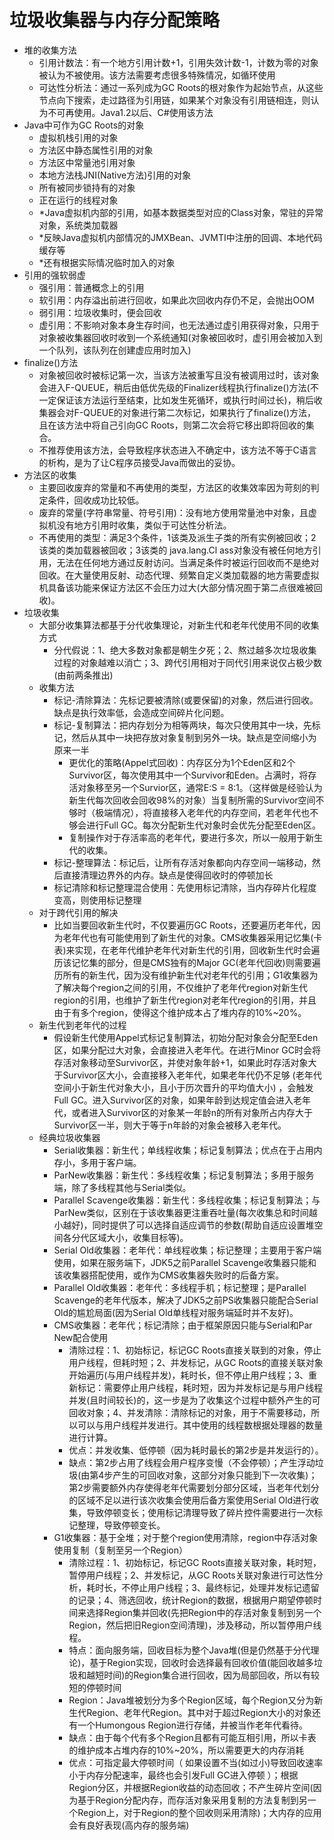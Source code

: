 # 垃圾收集器与内存分配策略
- 堆的收集方法
    - 引用计数法：有一个地方引用计数+1，引用失效计数-1，计数为零的对象被认为不被使用。该方法需要考虑很多特殊情况，如循环使用
    - 可达性分析法：通过一系列成为GC Roots的根对象作为起始节点，从这些节点向下搜索，走过路径为引用链，如果某个对象没有引用链相连，则认为不可再使用。Java1.2以后、C#使用该方法
- Java中可作为GC Roots的对象
    - 虚拟机栈引用的对象
    - 方法区中静态属性引用的对象
    - 方法区中常量池引用对象
    - 本地方法栈JNI(Native方法)引用的对象
    - 所有被同步锁持有的对象
    - 正在运行的线程对象
    - *Java虚拟机内部的引用，如基本数据类型对应的Class对象，常驻的异常对象，系统类加载器
    - *反映Java虚拟机内部情况的JMXBean、JVMTI中注册的回调、本地代码缓存等
    - *还有根据实际情况临时加入的对象
- 引用的强软弱虚
    - 强引用：普通概念上的引用
    - 软引用：内存溢出前进行回收，如果此次回收内存仍不足，会抛出OOM
    - 弱引用：垃圾收集时，便会回收
    - 虚引用：不影响对象本身生存时间，也无法通过虚引用获得对象，只用于对象被收集器回收时收到一个系统通知(对象被回收时，虚引用会被加入到一个队列，该队列在创建虚应用时加入)
- finalize()方法
    - 对象被回收时被标记第一次，当该方法被重写且没有被调用过时，该对象会进入F-QUEUE，稍后由低优先级的Finalizer线程执行finalize()方法(不一定保证该方法运行至结束，比如发生死循环，或执行时间过长)，稍后收集器会对F-QUEUE的对象进行第二次标记，如果执行了finalize()方法，且在该方法中将自己引向GC Roots，则第二次会将它移出即将回收的集合。
    - 不推荐使用该方法，会导致程序状态进入不确定中，该方法不等于C语言的析构，是为了让C程序员接受Java而做出的妥协。
- 方法区的收集
    - 主要回收废弃的常量和不再使用的类型，方法区的收集效率因为苛刻的判定条件，回收成功比较低。
    - 废弃的常量(字符串常量、符号引用)：没有地方使用常量池中对象，且虚拟机没有地方引用时收集，类似于可达性分析法。
    - 不再使用的类型：满足3个条件，1该类及派生子类的所有实例被回收；2该类的类加载器被回收；3该类的 java.lang.Cl ass对象没有被任何地方引用，无法在任何地方通过反射访问。当满足条件时被运行回收而不是绝对回收。在大量使用反射、动态代理、频繁自定义类加载器的地方需要虚拟机具备该功能来保证方法区不会压力过大(大部分情况囿于第二点很难被回收)。
- 垃圾收集
    - 大部分收集算法都基于分代收集理论，对新生代和老年代使用不同的收集方式
        - 分代假说：1、绝大多数对象都是朝生夕死；2、熬过越多次垃圾收集过程的对象越难以消亡；3、跨代引用相对于同代引用来说仅占极少数(由前两条推出)
    - 收集方法
        - 标记-清除算法：先标记要被清除(或要保留)的对象，然后进行回收。缺点是执行效率低，会造成空间碎片化问题。
        - 标记-复制算法：把内存划分为相等两块，每次只使用其中一块，先标记，然后从其中一块把存放对象复制到另外一块。缺点是空间缩小为原来一半
            - 更优化的策略(Appel式回收)：内存区分为1个Eden区和2个Survivor区，每次使用其中一个Survivor和Eden。占满时，将存活对象移至另一个Survior区，通常E:S = 8:1。（这样做是经验认为新生代每次回收会回收98%的对象）当复制所需的Survivor空间不够时（极端情况），将直接移入老年代的内存空间，若老年代也不够会进行Full GC。每次分配新生代对象时会优先分配至Eden区。
            - 复制操作对于存活率高的老年代，要进行多次，所以一般用于新生代的收集。
        - 标记-整理算法：标记后，让所有存活对象都向内存空间一端移动，然后直接清理边界外的内存。缺点是使得回收时的停顿加长
        - 标记清除和标记整理混合使用：先使用标记清除，当内存碎片化程度变高，则使用标记整理
    - 对于跨代引用的解决
        - 比如当要回收新生代时，不仅要遍历GC Roots，还要遍历老年代，因为老年代也有可能使用到了新生代的对象。CMS收集器采用记忆集(卡表)来实现，在老年代维护老年代对新生代的引用，回收新生代时会遍历该记忆集的部分，但是CMS独有的Major GC(老年代回收)则需要遍历所有的新生代，因为没有维护新生代对老年代的引用；G1收集器为了解决每个region之间的引用，不仅维护了老年代region对新生代region的引用，也维护了新生代region对老年代region的引用，并且由于有多个region，使得这个维护成本占了堆内存的10%~20%。
    - 新生代到老年代的过程
        - 假设新生代使用Appel式标记复制算法，初始分配对象会分配至Eden区，如果分配过大对象，会直接进入老年代。在进行Minor  GC时会将存活对象移动至Survivor区，并使对象年龄+1，如果此时存活对象大于Survivor区大小，会直接移入老年代，如果老年代仍不足够 (老年代空间小于新生代对象大小，且小于历次晋升的平均值大小) ，会触发Full GC。进入Survivor区的对象，如果年龄到达规定值会进入老年代，或者进入Survivor区的对象某一年龄n的所有对象所占内存大于Survivor区一半，则大于等于n年龄的对象会被移入老年代。
    - 经典垃圾收集器
        - Serial收集器：新生代；单线程收集；标记复制算法；优点在于占用内存小，多用于客户端。
        - ParNew收集器：新生代：多线程收集；标记复制算法；多用于服务端，除了多线程其他与Serial类似。
        - Parallel Scavenge收集器：新生代：多线程收集；标记复制算法；与ParNew类似，区别在于该收集器更注重吞吐量(每次收集总和时间越小越好)，同时提供了可以选择自适应调节的参数(帮助自适应设置堆空间各分代区域大小，收集目标等)。
        - Serial Old收集器：老年代：单线程收集；标记整理；主要用于客户端使用，如果在服务端下，JDK5之前Parallel Scavenge收集器只能和该收集器搭配使用，或作为CMS收集器失败时的后备方案。
        - Parallel Old收集器：老年代：多线程手机；标记整理；是Parallel Scavenge的老年代版本，解决了JDK5之前PS收集器只能配合Serial Old的尴尬局面(因为Serial Old单线程对服务端延时并不友好)。
        - CMS收集器：老年代；标记清除；由于框架原因只能与Serial和Par New配合使用
            - 清除过程：1、初始标记，标记GC Roots直接关联到的对象，停止用户线程，但耗时短；2、并发标记，从GC Roots的直接关联对象开始遍历(与用户线程并发)，耗时长，但不停止用户线程；3、重新标记：需要停止用户线程，耗时短，因为并发标记是与用户线程并发(且时间较长)的，这一步是为了收集这个过程中额外产生的可回收对象；4、并发清除：清除标记的对象，用于不需要移动，所以可以与用户线程并发进行。其中使用的线程数根据处理器的数量进行计算。
            - 优点：并发收集、低停顿（因为耗时最长的第2步是并发运行的）。
            - 缺点：第2步占用了线程会用户程序变慢（不会停顿）；产生浮动垃圾(由第4步产生的可回收对象，这部分对象只能到下一次收集)；第2步需要额外内存使得老年代需要划分部分区域，当老年代划分的区域不足以进行该次收集会使用后备方案使用Serial Old进行收集，导致停顿变长；使用标记清理导致了碎片控件需要进行一次标记整理，导致停顿变长。
        - G1收集器：基于全堆；对于整个region使用清除，region中存活对象使用复制（复制至另一个Region）
            - 清除过程：1、初始标记，标记GC Roots直接关联对象，耗时短，暂停用户线程；2、并发标记，从GC Roots关联对象进行可达性分析，耗时长，不停止用户线程；3、最终标记，处理并发标记遗留的记录；4、筛选回收，统计Region的数据，根据用户期望停顿时间来选择Region集并回收(先把Region中的存活对象复制到另一个Region，然后把旧Region空间清理)，涉及移动，所以暂停用户线程。
            - 特点：面向服务端，回收目标为整个Java堆(但是仍然基于分代理论)，基于Region实现，回收时会选择最有回收价值(能回收越多垃圾和越短时间)的Region集合进行回收，因为局部回收，所以有较短的停顿时间
            - Region：Java堆被划分为多个Region区域，每个Region又分为新生代Region、老年代Region。其中对于超过Region大小的对象还有一个Humongous Region进行存储，并被当作老年代看待。
            - 缺点：由于每个代有多个Region且都有可能互相引用，所以卡表的维护成本占堆内存的10%~20%，所以需要更大的内存消耗
            - 优点：可指定最大停顿时间（ 如果设置不当(如过小)导致回收速率小于内存分配速率，最终也会引发Full GC进入停顿 ）；根据Region分区，并根据Region收益的动态回收；不产生碎片空间(因为基于Region分配内存，而存活对象采用复制的方法复制到另一个Region上，对于Region的整个回收则采用清除)；大内存的应用会有良好表现(高内存的服务端)